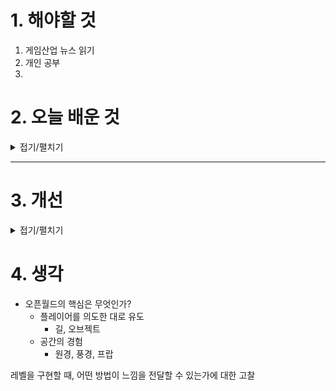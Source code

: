 
# 1. 해야할 것

1. 게임산업 뉴스 읽기 
2. 개인 공부  
3. 



# 2. 오늘 배운 것

<details>
<summary>접기/펼치기</summary>




</details>

****


# 3. 개선


<details>
<summary>접기/펼치기</summary>


</details>



# 4. 생각
- 오픈월드의 핵심은 무엇인가?
  - 플레이어를 의도한 대로 유도
    - 길, 오브젝트
  - 공간의 경험
    - 원경, 풍경, 프랍

레벨을 구현할 때, 어떤 방법이 느낌을 전달할 수 있는가에 대한 고찰
